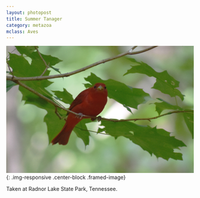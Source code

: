 ```yaml
---
layout: photopost 
title: Summer Tanager
category: metazoa
mclass: Aves
---
```


![Summer Tanager](/images/metazoa/20170518_summer_tanager_small.jpg){: .img-responsive .center-block .framed-image}

Taken at Radnor Lake State Park, Tennessee.
